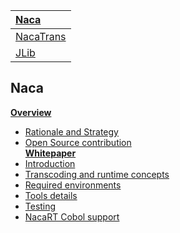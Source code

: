 |[Naca](Naca.md)|
|:--------------|
|[NacaTrans](NacaTrans.md)|[NacaRT](NacaRT.md)|[NacaSamples](NacaSamples.md)|
|[JLib](JLib.md)|

## Naca ##

**[Overview](Naca01.md)**<br>
<ul><li><a href='Naca0101.md'>Rationale and Strategy</a><br>
</li><li><a href='Naca0102.md'>Open Source contribution</a><br>
<b><a href='Naca02.md'>Whitepaper</a></b><br>
</li><li><a href='Naca0201.md'>Introduction</a><br>
</li><li><a href='Naca0202.md'>Transcoding and runtime concepts</a><br>
</li><li><a href='Naca0203.md'>Required environments</a><br>
</li><li><a href='Naca0204.md'>Tools details</a><br>
</li><li><a href='Naca0205.md'>Testing</a><br>
</li><li><a href='Naca0206.md'>NacaRT Cobol support</a><br>
